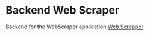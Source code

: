# Backend Web Scraper

Backend for the WebScraper application
[Web Scrapper](https://github.com/davesheinbein/web-scrapper)
